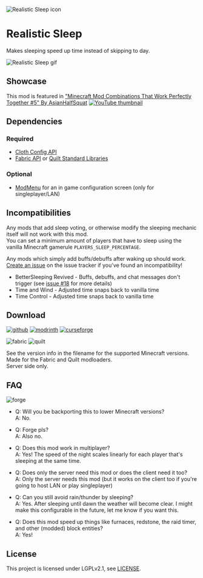 ![Realistic Sleep icon](docs/media/icon_128x128.png)

# Realistic Sleep

Makes sleeping speed up time instead of skipping to day.

![Realistic Sleep gif](docs/media/realistic_sleep.gif)

## Showcase

This mod is featured in ["Minecraft Mod Combinations That Work Perfectly Together #5" By AsianHalfSquat](https://youtu.be/AMAf-oR6x5I?t=141)
[![YouTube thumbnail](https://i3.ytimg.com/vi/AMAf-oR6x5I/maxresdefault.jpg)](https://youtu.be/AMAf-oR6x5I?t=141)

## Dependencies

### Required

- [Cloth Config API](https://modrinth.com/mod/cloth-config)
- [Fabric API](https://modrinth.com/mod/fabric-api) or [Quilt Standard Libraries](https://modrinth.com/mod/qsl)

### Optional

- [ModMenu](https://modrinth.com/mod/modmenu) for an in game configuration screen (only for singleplayer/LAN)

## Incompatibilities  

Any mods that add sleep voting, or otherwise modify the sleeping mechanic itself will not work with this mod.  
You can set a minimum amount of players that have to sleep using the vanilla Minecraft gamerule `PLAYERS_SLEEP_PERCENTAGE`.

Any mods which simply add buffs/debuffs after waking up should work. [Create an issue](https://github.com/Steveplays28/realisticsleep/issues/new) on the issue tracker if you've found an incompatibility!

- BetterSleeping Revived - Buffs, debuffs, and chat messages don't trigger (see [issue #18](https://github.com/Steveplays28/realisticsleep/issues/18) for more details)
- Time and Wind - Adjusted time snaps back to vanilla time
- Time Control - Adjusted time snaps back to vanilla time

## Download

[![github](https://cdn.jsdelivr.net/npm/@intergrav/devins-badges@2/assets/cozy/available/github_vector.svg)](https://github.com/Steveplays28/realisticsleep)
[![modrinth](https://cdn.jsdelivr.net/npm/@intergrav/devins-badges@2/assets/cozy/available/modrinth_vector.svg)](https://modrinth.com/mod/realisticsleep)
[![curseforge](https://cdn.jsdelivr.net/npm/@intergrav/devins-badges@2/assets/cozy/available/curseforge_vector.svg)](https://www.curseforge.com/minecraft/mc-mods/realisticsleepfabric)

![fabric](https://cdn.jsdelivr.net/npm/@intergrav/devins-badges@2/assets/compact/supported/fabric_vector.svg)
![quilt](https://cdn.jsdelivr.net/npm/@intergrav/devins-badges@2/assets/compact/supported/quilt_vector.svg)

See the version info in the filename for the supported Minecraft versions.  
Made for the Fabric and Quilt modloaders.  
Server side only.

## FAQ

![forge](https://cdn.jsdelivr.net/npm/@intergrav/devins-badges@2/assets/cozy/unsupported/forge_vector.svg)

- Q: Will you be backporting this to lower Minecraft versions?  
A: No.

- Q: Forge pls?  
A: Also no.

- Q: Does this mod work in multiplayer?  
A: Yes! The speed of the night scales linearly for each player that's sleeping at the same time.

- Q: Does only the server need this mod or does the client need it too?  
A: Only the server needs this mod (but it works on the client too if you're going to host LAN or play singleplayer)

- Q: Can you still avoid rain/thunder by sleeping?  
A: Yes. After sleeping until dawn the weather will become clear. I might make this configurable in the future, let me know if you want this.

- Q: Does this mod speed up things like furnaces, redstone, the raid timer, and other (modded) block entities?  
A: Yes!

## License

This project is licensed under LGPLv2.1, see [LICENSE](https://github.com/Steveplays28/realisticsleep/blob/main/LICENSE).
